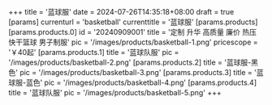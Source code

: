 +++
title = '蓝球服'
date = 2024-07-26T14:35:18+08:00
draft = true
[params]
  currenturl = 'basketball'
  currenttitle = '蓝球服'
  [params.products]
    [params.products.0]
      id = '20240909001'
      title = '定制 升华 高质量 廉价 热压 快干篮球 男子制服'
      pic = '/images/products/basketball-1.png'
      pricescope = '￥40起'
    [params.products.1]
      title = '蓝球队服'
      pic = '/images/products/basketball-2.png'
    [params.products.2]
      title = '蓝球服-黑色'
      pic = '/images/products/basketball-3.png'
    [params.products.3]
      title = '蓝球服-蓝色'
      pic = '/images/products/basketball-4.png'
    [params.products.4]
      title = '蓝球队服'
      pic = '/images/products/basketball-5.png'
+++

